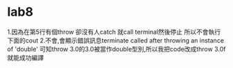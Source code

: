 # lab8
1.因為在第5行有個throw 卻沒有人catch 就call terminal然後停止 所以不會執行下面的cout
2.不會,會顯示錯誤訊息terminate called after throwing an instance of 'double' 可知throw 3.0的3.0被當作double型別,所以我把code改成throw 3.0f 就能成功編譯
